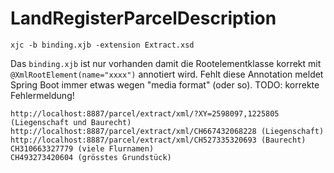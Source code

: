 # LandRegisterParcelDescription

```
xjc -b binding.xjb -extension Extract.xsd
```
Das `binding.xjb` ist nur vorhanden damit die Rootelementklasse korrekt mit `@XmlRootElement(name="xxxx")` annotiert wird. Fehlt diese Annotation meldet Spring Boot immer etwas wegen "media format" (oder so). TODO: korrekte Fehlermeldung!

```
http://localhost:8887/parcel/extract/xml/?XY=2598097,1225805 (Liegenschaft und Baurecht)
http://localhost:8887/parcel/extract/xml/CH667432068228 (Liegenschaft)
http://localhost:8887/parcel/extract/xml/CH527335320693 (Baurecht)
CH310663327779 (viele Flurnamen)
CH493273420604 (grösstes Grundstück)
```

